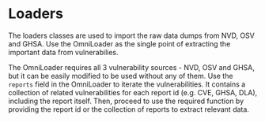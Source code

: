 # Loaders

The loaders classes are used to import the raw data dumps from NVD, OSV and GHSA. Use the OmniLoader as the single point of extracting the important data from vulnerabilies. 

The OmniLoader requires all 3 vulnerability sources - NVD, OSV and GHSA, but it can be easily modified to be used without any of them. Use the `reports` field in the OmniLoader to iterate the vulnerabilities. It contains a collection of related vulnerabilities for each report id (e.g. CVE, GHSA, DLA), including the report itself. Then, proceed to use the required function by providing the report id or the collection of reports to extract relevant data. 
